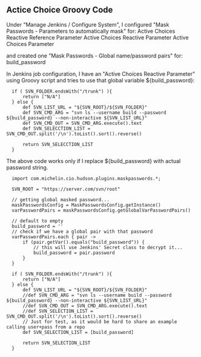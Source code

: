 ## Actice Choice Groovy Code

Under "Manage Jenkins / Configure System",
I configured "Mask Passwords - Parameters to automatically mask" for:
Active Choices Reactive Reference Parameter
Active Choices Reactive Parameter
Active Choices Parameter

and created one "Mask Passwords - Global name/password pairs" for:
build_password

In Jenkins job configuration,
I have an "Active Choices Reactive Parameter" using Groovy script
and tries to use that global variable ${build_password}:
```
  if ( SVN_FOLDER.endsWith("/trunk") ){
      return ["N/A"]
  } else {
      def SVN_LIST_URL = "${SVN_ROOT}/${SVN_FOLDER}"
      def SVN_CMD_ARG = "svn ls --username build --password ${build_password} --non-interactive ${SVN_LIST_URL}"
      def SVN_CMD_OUT = SVN_CMD_ARG.execute().text
      def SVN_SELECCTION_LIST = SVN_CMD_OUT.split('/\n').toList().sort().reverse()

      return SVN_SELECCTION_LIST
  }
```
The above code works only if I replace ${build_password} with actual password string.


```
  import com.michelin.cio.hudson.plugins.maskpasswords.*;

  SVN_ROOT = "https://server.com/svn/root"

  // getting global masked password...
  maskPasswordsConfig = MaskPasswordsConfig.getInstance()
  varPasswordPairs = maskPasswordsConfig.getGlobalVarPasswordPairs()

  // default to empty
  build_password = ''
  // check if we have a global pair with that password
  varPasswordPairs.each { pair ->
      if (pair.getVar().equals("build_password")) {
          // this will use Jenkins' Secret class to decrypt it...
          build_password = pair.password
      }
  }

  if ( SVN_FOLDER.endsWith("/trunk") ){
      return ["N/A"]
  } else {
      def SVN_LIST_URL = "${SVN_ROOT}/${SVN_FOLDER}"
      //def SVN_CMD_ARG = "svn ls --username build --password ${build_password} --non-interactive ${SVN_LIST_URL}"
      //def SVN_CMD_OUT = SVN_CMD_ARG.execute().text
      //def SVN_SELECTION_LIST = SVN_CMD_OUT.split('/\n').toList().sort().reverse()
      // Just for test, as it would be hard to share an example calling user+pass from a repo
      def SVN_SELECTION_LIST = [build_password]

      return SVN_SELECTION_LIST
  }
```